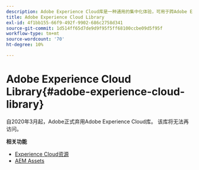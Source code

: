 ```yaml
---
description: Adobe Experience Cloud库是一种通用的集中化体验，可用于跨Adobe Experience Cloud解决方案存储、查找和选择资源。
title: Adobe Experience Cloud Library
exl-id: 4f1bb155-66f9-492f-9902-686c2758d341
source-git-commit: 1d514ff65d7de9d9f95f5ff68100ccbe09d5f95f
workflow-type: tm+mt
source-wordcount: '70'
ht-degree: 10%

---
```


# Adobe Experience Cloud Library{#adobe-experience-cloud-library}

自2020年3月起，Adobe正式弃用Adobe Experience Cloud库。 该库将无法再访问。

**相关功能**

* [Experience Cloud资源](https://experienceleague.adobe.com/docs/core-services/interface/services/assets/experience-cloud-assets.html)
* [AEM Assets](https://experienceleague.adobe.com/docs/experience-manager-cloud-service/content/assets/home.html)
